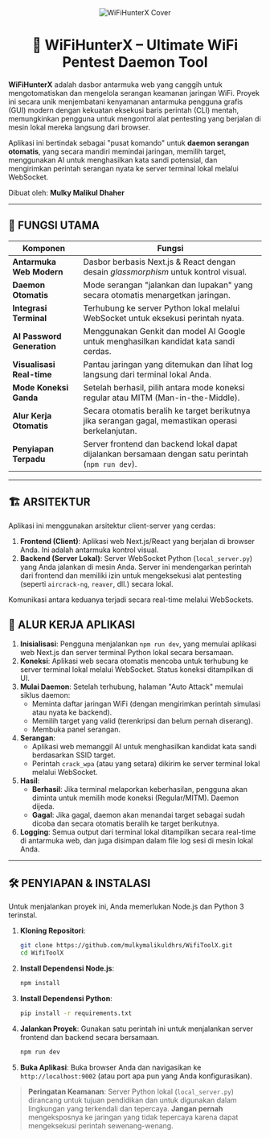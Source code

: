<div align="center">
  <img src="https://placehold.co/1200x400.png" alt="WiFiHunterX Cover" data-ai-hint="hacker network">
  <h1 align="center">🧠 WiFiHunterX – Ultimate WiFi Pentest Daemon Tool</h1>
</div>

**WiFiHunterX** adalah dasbor antarmuka web yang canggih untuk mengotomatiskan dan mengelola serangan keamanan jaringan WiFi. Proyek ini secara unik menjembatani kenyamanan antarmuka pengguna grafis (GUI) modern dengan kekuatan eksekusi baris perintah (CLI) mentah, memungkinkan pengguna untuk mengontrol alat pentesting yang berjalan di mesin lokal mereka langsung dari browser.

Aplikasi ini bertindak sebagai "pusat komando" untuk **daemon serangan otomatis**, yang secara mandiri memindai jaringan, memilih target, menggunakan AI untuk menghasilkan kata sandi potensial, dan mengirimkan perintah serangan nyata ke server terminal lokal melalui WebSocket.

Dibuat oleh: **Mulky Malikul Dhaher**

---

## 🔩 FUNGSI UTAMA

| Komponen                 | Fungsi                                                                       |
| ------------------------ | ---------------------------------------------------------------------------- |
| **Antarmuka Web Modern** | Dasbor berbasis Next.js & React dengan desain *glassmorphism* untuk kontrol visual. |
| **Daemon Otomatis**      | Mode serangan "jalankan dan lupakan" yang secara otomatis menargetkan jaringan.   |
| **Integrasi Terminal**   | Terhubung ke server Python lokal melalui WebSocket untuk eksekusi perintah nyata. |
| **AI Password Generation** | Menggunakan Genkit dan model AI Google untuk menghasilkan kandidat kata sandi cerdas. |
| **Visualisasi Real-time**| Pantau jaringan yang ditemukan dan lihat log langsung dari terminal lokal Anda.    |
| **Mode Koneksi Ganda**   | Setelah berhasil, pilih antara mode koneksi regular atau MITM (Man-in-the-Middle). |
| **Alur Kerja Otomatis**  | Secara otomatis beralih ke target berikutnya jika serangan gagal, memastikan operasi berkelanjutan. |
| **Penyiapan Terpadu**    | Server frontend dan backend lokal dapat dijalankan bersamaan dengan satu perintah (`npm run dev`). |

---

## 🏗️ ARSITEKTUR

Aplikasi ini menggunakan arsitektur client-server yang cerdas:
1.  **Frontend (Client)**: Aplikasi web Next.js/React yang berjalan di browser Anda. Ini adalah antarmuka kontrol visual.
2.  **Backend (Server Lokal)**: Server WebSocket Python (`local_server.py`) yang Anda jalankan di mesin Anda. Server ini mendengarkan perintah dari frontend dan memiliki izin untuk mengeksekusi alat pentesting (seperti `aircrack-ng`, `reaver`, dll.) secara lokal.

Komunikasi antara keduanya terjadi secara real-time melalui WebSockets.

## 🔄 ALUR KERJA APLIKASI

1.  **Inisialisasi**: Pengguna menjalankan `npm run dev`, yang memulai aplikasi web Next.js dan server terminal Python lokal secara bersamaan.
2.  **Koneksi**: Aplikasi web secara otomatis mencoba untuk terhubung ke server terminal lokal melalui WebSocket. Status koneksi ditampilkan di UI.
3.  **Mulai Daemon**: Setelah terhubung, halaman "Auto Attack" memulai siklus daemon:
    *   Meminta daftar jaringan WiFi (dengan mengirimkan perintah simulasi atau nyata ke backend).
    *   Memilih target yang valid (terenkripsi dan belum pernah diserang).
    *   Membuka panel serangan.
4.  **Serangan**:
    *   Aplikasi web memanggil AI untuk menghasilkan kandidat kata sandi berdasarkan SSID target.
    *   Perintah `crack_wpa` (atau yang setara) dikirim ke server terminal lokal melalui WebSocket.
5.  **Hasil**:
    *   **Berhasil**: Jika terminal melaporkan keberhasilan, pengguna akan diminta untuk memilih mode koneksi (Regular/MITM). Daemon dijeda.
    *   **Gagal**: Jika gagal, daemon akan menandai target sebagai sudah dicoba dan secara otomatis beralih ke target berikutnya.
6.  **Logging**: Semua output dari terminal lokal ditampilkan secara real-time di antarmuka web, dan juga disimpan dalam file log sesi di mesin lokal Anda.

---

## 🛠️ PENYIAPAN & INSTALASI

Untuk menjalankan proyek ini, Anda memerlukan Node.js dan Python 3 terinstal.

1.  **Kloning Repositori**:
    ```bash
    git clone https://github.com/mulkymalikuldhrs/WifiToolX.git
    cd WifiToolX
    ```

2.  **Install Dependensi Node.js**:
    ```bash
    npm install
    ```

3.  **Install Dependensi Python**:
    ```bash
    pip install -r requirements.txt
    ```

4.  **Jalankan Proyek**:
    Gunakan satu perintah ini untuk menjalankan server frontend dan backend secara bersamaan.
    ```bash
    npm run dev
    ```

5.  **Buka Aplikasi**:
    Buka browser Anda dan navigasikan ke `http://localhost:9002` (atau port apa pun yang Anda konfigurasikan).

> **Peringatan Keamanan**: Server Python lokal (`local_server.py`) dirancang untuk tujuan pendidikan dan untuk digunakan dalam lingkungan yang terkendali dan tepercaya. **Jangan pernah** mengeksposnya ke jaringan yang tidak tepercaya karena dapat mengeksekusi perintah sewenang-wenang.
